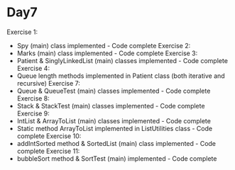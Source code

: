 Day7
====
Exercise 1:
  - Spy (main) class implemented - Code complete
Exercise 2:
  - Marks (main) class implemented - Code complete
Exercise 3:
  - Patient & SinglyLinkedList (main) classes implemented - Code complete
Exercise 4:
  - Queue length methods implemented in Patient class (both iterative and recursive)
Exercise 7:
  - Queue & QueueTest (main) classes implemented - Code complete
Exercise 8:
  - Stack & StackTest (main) classes implemented - Code complete
Exercise 9:
  - IntList & ArrayToList (main) classes implemented - Code complete
  - Static method ArrayToList implemented in ListUtilities class - Code complete
Exercise 10:
  - addIntSorted method & SortedList (main) class implemented - Code complete
Exercise 11:
  - bubbleSort method & SortTest (main) implemented - Code complete
